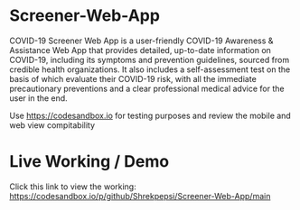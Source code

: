 # Screener-Web-App
COVID-19 Screener Web App is a user-friendly COVID-19 Awareness & Assistance Web App that provides detailed, up-to-date information on COVID-19, including its symptoms and prevention guidelines, sourced from credible health organizations. It also includes a self-assessment test on the basis of which evaluate their COVID-19 risk, with all the immediate precautionary preventions and a clear professional medical advice for the user in the end.


Use https://codesandbox.io for testing purposes and review the mobile and web view compitability 

# Live Working / Demo

Click this link to view the working: https://codesandbox.io/p/github/Shrekpepsi/Screener-Web-App/main

